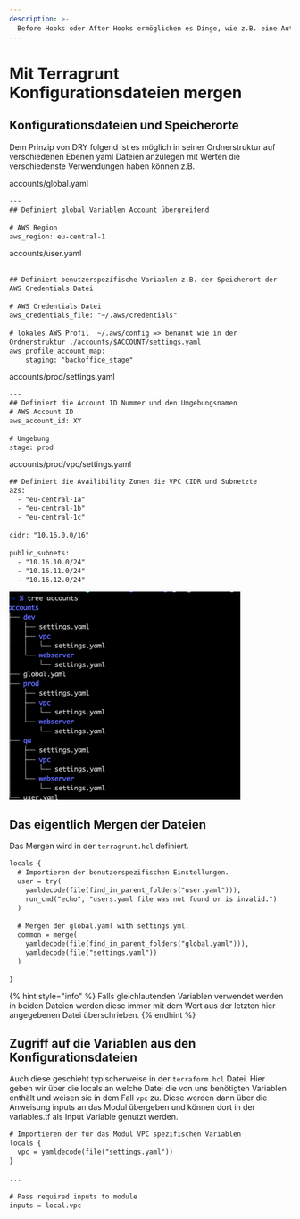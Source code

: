 ```yaml
---
description: >-
  Before Hooks oder After Hooks ermöglichen es Dinge, wie z.B. eine Authentifizierung in den Prozess zu integrieren.
---
```


# Mit Terragrunt Konfigurationsdateien mergen

## Konfigurationsdateien und Speicherorte

Dem Prinzip von DRY folgend ist es möglich in seiner Ordnerstruktur auf verschiedenen Ebenen yaml Dateien anzulegen mit Werten die verschiedenste Verwendungen haben können z.B.


accounts/global.yaml

```
---
## Definiert global Variablen Account übergreifend

# AWS Region
aws_region: eu-central-1
```


accounts/user.yaml

```
---
## Definiert benutzerspezifische Variablen z.B. der Speicherort der AWS Credentials Datei

# AWS Credentials Datei
aws_credentials_file: "~/.aws/credentials"

# lokales AWS Profil  ~/.aws/config => benannt wie in der Ordnerstruktur ./accounts/$ACCOUNT/settings.yaml
aws_profile_account_map:
    staging: "backoffice_stage"
```    


accounts/prod/settings.yaml

```
---
## Definiert die Account ID Nummer und den Umgebungsnamen
# AWS Account ID
aws_account_id: XY

# Umgebung
stage: prod
```


accounts/prod/vpc/settings.yaml

```
## Definiert die Availibility Zonen die VPC CIDR und Subnetzte
azs:
  - "eu-central-1a"
  - "eu-central-1b"
  - "eu-central-1c"

cidr: "10.16.0.0/16"

public_subnets:
  - "10.16.10.0/24"
  - "10.16.11.0/24"
  - "10.16.12.0/24"
```  

![Konfigurationsdateien mergen](/img/konfigurationsdateien.png "Konfigurationsdateien mergen")


## Das eigentlich Mergen der Dateien
Das Mergen wird in der `terragrunt.hcl` definiert.


```
locals {
  # Importieren der benutzerspezifischen Einstellungen.
  user = try(
    yamldecode(file(find_in_parent_folders("user.yaml"))),
    run_cmd("echo", "users.yaml file was not found or is invalid.")
  )

  # Mergen der global.yaml with settings.yml.
  common = merge(
    yamldecode(file(find_in_parent_folders("global.yaml"))),
    yamldecode(file("settings.yaml"))
  )

}
```

{% hint style="info" %}
Falls gleichlautenden Variablen verwendet werden in beiden Dateien werden diese immer mit dem Wert aus der letzten hier angegebenen Datei überschrieben.
{% endhint %}

## Zugriff auf die Variablen aus den Konfigurationsdateien

Auch diese geschieht typischerweise in der `terraform.hcl` Datei. Hier geben wir über die locals an welche Datei die von uns benötigten Variablen enthält und weisen sie in dem Fall `vpc` zu. Diese werden dann über die Anweisung inputs an das Modul übergeben und können dort in der variables.tf als Input Variable genutzt werden.


```
# Importieren der für das Modul VPC spezifischen Variablen
locals {
  vpc = yamldecode(file("settings.yaml"))
}

...

# Pass required inputs to module
inputs = local.vpc
```
